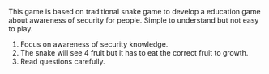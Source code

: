 This game is based on traditional snake game to develop a education game about awareness of security for people. Simple to understand but not easy to play.
1. Focus on awareness of security knowledge.
2. The snake will see 4 fruit but it has to eat the correct fruit to growth.
3. Read questions carefully.
